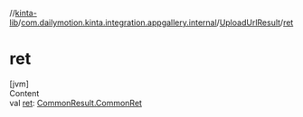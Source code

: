 //[kinta-lib](../../../index.md)/[com.dailymotion.kinta.integration.appgallery.internal](../index.md)/[UploadUrlResult](index.md)/[ret](ret.md)



# ret  
[jvm]  
Content  
val [ret](ret.md): [CommonResult.CommonRet](../-common-result/-common-ret/index.md)  



